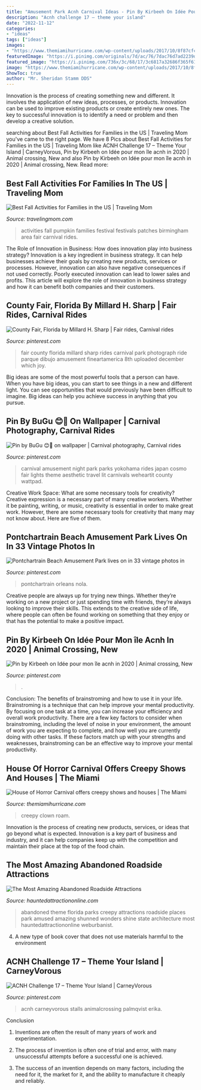 ```yaml
---
title: "Amusement Park Acnh Carnival Ideas - Pin By Kirbeeh On Idée Pour Mon île Acnh In 2020"
description: "Acnh challenge 17 – theme your island"
date: "2022-11-12"
categories:
- "ideas"
tags: ["ideas"]
images:
- "https://www.themiamihurricane.com/wp-content/uploads/2017/10/8f87cfce-743c-46bf-8a97-3d643a79561b-1024x682.jpg"
featuredImage: "https://i.pinimg.com/originals/7d/ac/76/7dac76d7ad2239deca1002d5c87b3708.jpg"
featured_image: "https://i.pinimg.com/736x/3c/68/17/3c6817a32686f365f613d914f7a2e61d.jpg"
image: "https://www.themiamihurricane.com/wp-content/uploads/2017/10/8f87cfce-743c-46bf-8a97-3d643a79561b-1024x682.jpg"
ShowToc: true
author: "Mr. Sheridan Stamm DDS"
---
```



Innovation is the process of creating something new and different. It involves the application of new ideas, processes, or products. Innovation can be used to improve existing products or create entirely new ones. The key to successful innovation is to identify a need or problem and then develop a creative solution.

	

		
searching about Best Fall Activities for Families in the US | Traveling Mom you've came to the right page. We have 8 Pics about Best Fall Activities for Families in the US | Traveling Mom like ACNH Challenge 17 – Theme Your Island | CarneyVorous, Pin by Kirbeeh on Idée pour mon île acnh in 2020 | Animal crossing, New and also Pin by Kirbeeh on Idée pour mon île acnh in 2020 | Animal crossing, New. Read more:
		
    
## Best Fall Activities For Families In The US | Traveling Mom

<img loading=lazy src="https://www.travelingmom.com/wp-content/uploads/2017/08/Fall-Festival-Carnival-Rides-750x1000.jpg" onerror="this.onerror=null;this.src='https://tse2.mm.bing.net/th?id=OIP.SrIUgG7Lx5XyZg1M96MkhQHaJ4&amp;pid=15.1';" alt="Best Fall Activities for Families in the US | Traveling Mom">

_Source: travelingmom.com_

>activities fall pumpkin families festival festivals patches birmingham area fair carnival rides. 

	

The Role of Innovation in Business: How does innovation play into business strategy?
Innovation is a key ingredient in business strategy. It can help businesses achieve their goals by creating new products, services or processes. However, innovation can also have negative consequences if not used correctly. Poorly executed innovation can lead to lower sales and profits. This article will explore the role of innovation in business strategy and how it can benefit both companies and their customers.

    
## County Fair, Florida By Millard H. Sharp | Fair Rides, Carnival Rides

<img loading=lazy src="https://i.pinimg.com/originals/7d/ac/76/7dac76d7ad2239deca1002d5c87b3708.jpg" onerror="this.onerror=null;this.src='https://tse1.mm.bing.net/th?id=OIP.YRU-v_M9hMZLwN_2y1AghgAAAA&amp;pid=15.1';" alt="County Fair, Florida by Millard H. Sharp | Fair rides, Carnival rides">

_Source: pinterest.com_

>fair county florida millard sharp rides carnival park photograph ride parque dibujo amusement fineartamerica 8th uploaded december which joy. 

	

Big ideas are some of the most powerful tools that a person can have. When you have big ideas, you can start to see things in a new and different light. You can see opportunities that would previously have been difficult to imagine. Big ideas can help you achieve success in anything that you pursue.

    
## Pin By BuGu 😊💜 On Wallpaper | Carnival Photography, Carnival Rides

<img loading=lazy src="https://i.pinimg.com/originals/da/c0/6f/dac06f06a9823fef13a015a19ecadac9.jpg" onerror="this.onerror=null;this.src='https://tse1.mm.bing.net/th?id=OIP.P4Eo6Z1TnowdK5iNucOi0QHaMV&amp;pid=15.1';" alt="Pin by BuGu 😊💜 on wallpaper | Carnival photography, Carnival rides">

_Source: pinterest.com_

>carnival amusement night park parks yokohama rides japan cosmo fair lights theme aesthetic travel lit carnivals weheartit county wattpad. 

	

Creative Work Space: What are some necessary tools for creativity?
Creative expression is a necessary part of many creative workers. Whether it be painting, writing, or music, creativity is essential in order to make great work. However, there are some necessary tools for creativity that many may not know about. Here are five of them.

    
## Pontchartrain Beach Amusement Park Lives On In 33 Vintage Photos In

<img loading=lazy src="https://i.pinimg.com/736x/7d/fb/6c/7dfb6c636164c52165eaa454ae0ac120.jpg" onerror="this.onerror=null;this.src='https://tse3.mm.bing.net/th?id=OIP.lEcEbCVPxms4J8Q1yseFwgHaKr&amp;pid=15.1';" alt="Pontchartrain Beach Amusement Park lives on in 33 vintage photos in">

_Source: pinterest.com_

>pontchartrain orleans nola. 

	

Creative people are always up for trying new things. Whether they’re working on a new project or just spending time with friends, they’re always looking to improve their skills. This extends to the creative side of life, where people can often be found working on something that they enjoy or that has the potential to make a positive impact.

    
## Pin By Kirbeeh On Idée Pour Mon île Acnh In 2020 | Animal Crossing, New

<img loading=lazy src="https://i.pinimg.com/736x/3c/68/17/3c6817a32686f365f613d914f7a2e61d.jpg" onerror="this.onerror=null;this.src='https://tse1.mm.bing.net/th?id=OIP.C9yi28RMt-DRVB-tum3IIAHaEK&amp;pid=15.1';" alt="Pin by Kirbeeh on Idée pour mon île acnh in 2020 | Animal crossing, New">

_Source: pinterest.com_

>. 

	

Conclusion: The benefits of brainstroming and how to use it in your life.
Brainstroming is a technique that can help improve your mental productivity. By focusing on one task at a time, you can increase your efficiency and overall work productivity. There are a few key factors to consider when brainstroming, including the level of noise in your environment, the amount of work you are expecting to complete, and how well you are currently doing with other tasks. If these factors match up with your strengths and weaknesses, brainstroming can be an effective way to improve your mental productivity.

    
## House Of Horror Carnival Offers Creepy Shows And Houses | The Miami

<img loading=lazy src="https://www.themiamihurricane.com/wp-content/uploads/2017/10/8f87cfce-743c-46bf-8a97-3d643a79561b-1024x682.jpg" onerror="this.onerror=null;this.src='https://tse1.mm.bing.net/th?id=OIP.uwLwNNLiCUcspwBBOPDA5AHaE7&amp;pid=15.1';" alt="House of Horror Carnival offers creepy shows and houses | The Miami">

_Source: themiamihurricane.com_

>creepy clown roam. 

	

Innovation is the process of creating new products, services, or ideas that go beyond what is expected. Innovation is a key part of business and industry, and it can help companies keep up with the competition and maintain their place at the top of the food chain.

    
## The Most Amazing Abandoned Roadside Attractions

<img loading=lazy src="http://hauntedattractiononline.com/wp-content/uploads/2016/10/ogmiracle.jpg" onerror="this.onerror=null;this.src='https://tse4.mm.bing.net/th?id=OIP.vgyH0Sj1k_HBRgmBwVB-eAHaE5&amp;pid=15.1';" alt="The Most Amazing Abandoned Roadside Attractions">

_Source: hauntedattractiononline.com_

>abandoned theme florida parks creepy attractions roadside places park amused amazing shunned wonders shine state architecture most hauntedattractiononline weburbanist. 

	

4. A new type of book cover that does not use materials harmful to the environment 

    
## ACNH Challenge 17 – Theme Your Island | CarneyVorous

<img loading=lazy src="https://i.pinimg.com/736x/0c/fe/8c/0cfe8c69c312c479bfa9ce752eecb0b2.jpg" onerror="this.onerror=null;this.src='https://tse2.mm.bing.net/th?id=OIP.NGbW78pGHvdzSRqGfXN-wQHaIB&amp;pid=15.1';" alt="ACNH Challenge 17 – Theme Your Island | CarneyVorous">

_Source: pinterest.com_

>acnh carneyvorous stalls animalcrossing palmqvist erika. 

	

Conclusion
1. Inventions are often the result of many years of work and experimentation.
2. The process of invention is often one of trial and error, with many unsuccessful attempts before a successful one is achieved.

3. The success of an invention depends on many factors, including the need for it, the market for it, and the ability to manufacture it cheaply and reliably.

